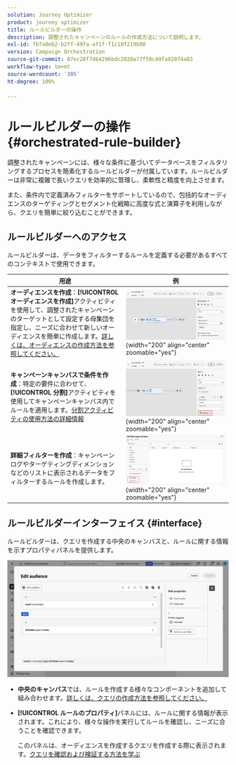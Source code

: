 ```yaml
---
solution: Journey Optimizer
product: journey optimizer
title: ルールビルダーの操作
description: 調整されたキャンペーンのルールの作成方法について説明します。
exl-id: fb7a0eb2-b2ff-49fa-af1f-f1c10f219b00
version: Campaign Orchestration
source-git-commit: 07ec28f7d64296bdc2020a77f50c49fa92074a83
workflow-type: tm+mt
source-wordcount: '305'
ht-degree: 100%

---
```



# ルールビルダーの操作 {#orchestrated-rule-builder}

調整されたキャンペーンには、様々な条件に基づいてデータベースをフィルタリングするプロセスを簡素化するルールビルダーが付属しています。ルールビルダーは非常に複雑で長いクエリを効率的に管理し、柔軟性と精度を向上させます。

また、条件内で定義済みフィルターをサポートしているので、包括的なオーディエンスのターゲティングとセグメント化戦略に高度な式と演算子を利用しながら、クエリを簡単に絞り込むことができます。

## ルールビルダーへのアクセス

ルールビルダーは、データをフィルターするルールを定義する必要があるすべてのコンテキストで使用できます。

| 用途 | 例 |
|  ---  |  ---  |
| **オーディエンスを作成**：**[!UICONTROL オーディエンスを作成]**&#x200B;アクティビティを使用して、調整されたキャンペーンのターゲットとして設定する母集団を指定し、ニーズに合わせて新しいオーディエンスを簡単に作成します。[詳しくは、オーディエンスの作成方法を参照してください。](../orchestrated/activities/build-audience.md) | ![オーディエンス作成インターフェイスへのアクセス方法を示す画像](assets/query-access-audience.png){width="200" align="center" zoomable="yes"} |
| **キャンペーンキャンバスで条件を作成**：特定の要件に合わせて、**[!UICONTROL 分割]**&#x200B;アクティビティを使用してキャンペーンキャンバス内でルールを適用します。[分割アクティビティの使用方法の詳細情報](../orchestrated/activities/split.md) | ![ワークフローのカスタマイズオプションへのアクセス方法を示す画像](assets/query-access-split.png){width="200" align="center" zoomable="yes"} |
| **詳細フィルターを作成**：キャンペーンログやターゲティングディメンションなどのリストに表示されるデータをフィルターするルールを作成します。 | ![リストフィルターのカスタマイズ方法を示す画像](assets/query-access-advanced-filters.png){width="200" align="center" zoomable="yes"} |

## ルールビルダーインターフェイス {#interface}

ルールビルダーは、クエリを作成する中央のキャンバスと、ルールに関する情報を示すプロパティパネルを提供します。

![ルールモデラーインターフェイスを示す画像](assets/rule-builder-interface.png)

* **中央のキャンバス**&#x200B;では、ルールを作成する様々なコンポーネントを追加して組み合わせます。[詳しくは、クエリの作成方法を参照してください。](../orchestrated/build-query.md)

* **[!UICONTROL ルールのプロパティ]**&#x200B;パネルには、ルールに関する情報が表示されます。これにより、様々な操作を実行してルールを確認し、ニーズに合うことを確認できます。

  このパネルは、オーディエンスを作成するクエリを作成する際に表示されます。[クエリを確認および検証する方法を学ぶ](build-query.md#check-and-validate-your-query)
